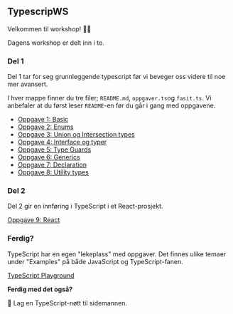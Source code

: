 ## TypescripWS

Velkommen til workshop! 👨‍💻

Dagens workshop er delt inn i to.

### Del 1

Del 1 tar for seg grunnleggende typescript før vi beveger oss videre til noe mer avansert.

I hver mappe finner du tre filer; `README.md`, `oppgaver.ts`og `fasit.ts`. Vi anbefaler at du først leser `README`-en før du går i gang med oppgavene.

- [Oppgave 1: Basic](typescript-oppgaver/1_basic/README.md)
- [Oppgave 2: Enums](typescript-oppgaver/2_enums/README.md)
- [Oppgave 3: Union og Intersection types](typescript-oppgaver/3_union_intersection_types/README.md)
- [Oppgave 4: Interface og typer](typescript-oppgaver/4_interface_og_type/README.md)
- [Oppgave 5: Type Guards](typescript-oppgaver/5_typeguard/README.md)
- [Oppgave 6: Generics](typescript-oppgaver/6_generics/README.md)
- [Oppgave 7: Declaration](typescript-oppgaver/7_declaration/README.md)
- [Oppgave 8: Utility types](typescript-oppgaver/8_utility_types/README.md)

### Del 2

Del 2 gir en innføring i TypeScript i et React-prosjekt.

[Oppgave 9: React](react-typescript-oppgaver/README.md)

### Ferdig?

TypeScript har en egen "lekeplass" med oppgaver. Det finnes ulike temaer under "Examples" på både JavaScript og TypeScript-fanen.

[TypeScript Playground](https://www.typescriptlang.org/play?)

**Ferdig med det også?**

🌰 Lag en TypeScript-nøtt til sidemannen.
